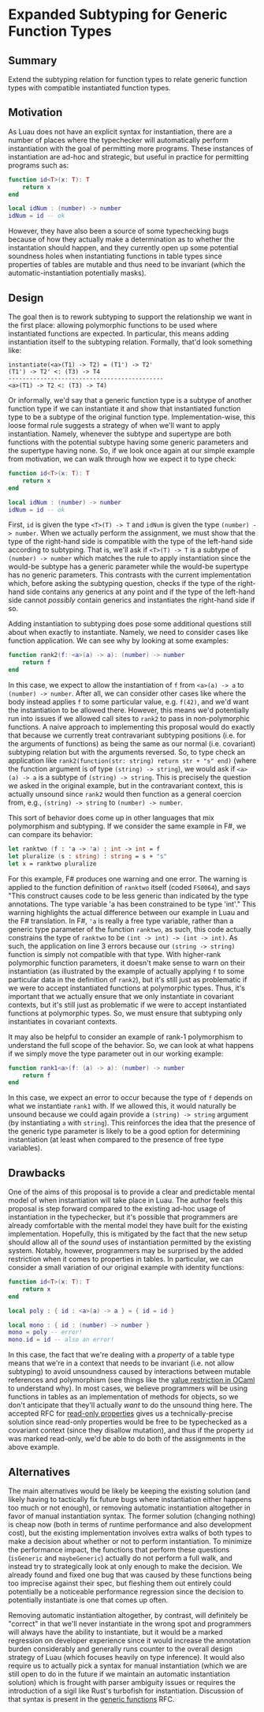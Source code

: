 # Expanded Subtyping for Generic Function Types

## Summary

Extend the subtyping relation for function types to relate generic function
types with compatible instantiated function types.

## Motivation

As Luau does not have an explicit syntax for instantiation, there are a number
of places where the typechecker will automatically perform instantiation with
the goal of permitting more programs. These instances of instantiation are
ad-hoc and strategic, but useful in practice for permitting programs such as:

```lua
function id<T>(x: T): T
	return x
end

local idNum : (number) -> number
idNum = id -- ok
```

However, they have also been a source of some typechecking bugs because of how
they actually make a determination as to whether the instantation should happen,
and they currently open up some potential soundness holes when instantiating
functions in table types since properties of tables are mutable and thus need to
be invariant (which the automatic-instantiation potentially masks).

## Design

The goal then is to rework subtyping to support the relationship we want in the
first place: allowing polymorphic functions to be used where instantiated
functions are expected. In particular, this means adding instantiation itself to
the subtyping relation. Formally, that'd look something like:

```
instantiate(<a>(T1) -> T2) = (T1') -> T2'
(T1') -> T2' <: (T3) -> T4
--------------------------------------------
<a>(T1) -> T2 <: (T3) -> T4)
```

Or informally, we'd say that a generic function type is a subtype of another
function type if we can instantiate it and show that instantiated function type
to be a subtype of the original function type. Implementation-wise, this loose
formal rule suggests a strategy of when we'll want to apply instantiation.
Namely, whenever the subtype and supertype are both functions with the potential
subtype having some generic parameters and the supertype having none. So, if we
look once again at our simple example from motivation, we can walk through how 
we expect it to type check:

```lua
function id<T>(x: T): T
	return x
end

local idNum : (number) -> number
idNum = id -- ok
```

First, `id` is given the type `<T>(T) -> T` and `idNum` is given the type
`(number) -> number`. When we actually perform the assignment, we must show that
the type of the right-hand side is compatible with the type of the left-hand
side according to subtyping. That is, we'll ask if `<T>(T) -> T` is a subtype of
`(number) -> number` which matches the rule to apply instantiation since the
would-be subtype has a generic parameter while the would-be supertype has no
generic parameters. This contrasts with the current implementation which, before
asking the subtyping question, checks if the type of the right-hand side
contains any generics at any point and if the type of the left-hand side cannot
_possibly_ contain generics and instantiates the right-hand side if so.

Adding instantiation to subtyping does pose some additional questions still
about when exactly to instantiate. Namely, we need to consider cases like
function application. We can see why by looking at some examples:

```lua
function rank2(f: <a>(a) -> a): (number) -> number
    return f
end
```

In this case, we expect to allow the instantiation of `f` from `<a>(a) -> a` to
`(number) -> number`. After all, we can consider other cases like where the body
instead applies `f` to some particular value, e.g. `f(42)`, and we'd want the
instantiation to be allowed there. However, this means we'd potentially run into
issues if we allowed call sites to `rank2` to pass in non-polymorphic functions.
A naive approach to implementing this proposal would do exactly that because we
currently treat contravariant subtyping positions (i.e. for the arguments of
functions) as being the same as our normal (i.e. covariant) subtyping relation
but with the arguments reversed. So, to type check an application like
`rank2(function(str: string) return str + "s" end)` (where the function argument
is of type `(string) -> string`), we would ask if `<a>(a) -> a` is a subtype of
`(string) -> string`. This is precisely the question we asked in the original
example, but in the contravariant context, this is actually unsound since
`rank2` would then function as a general coercion from, e.g.,
`(string) -> string` to `(number) -> number`.

This sort of behavior does come up in other languages that mix polymorphism and
subtyping. If we consider the same example in F#, we can compare its behavior:

```fsharp
let ranktwo (f : 'a -> 'a) : int -> int = f
let pluralize (s : string) : string = s + "s"
let x = ranktwo pluralize
```

For this example, F# produces one warning and one error. The warning is applied
to the function definition of `ranktwo` itself (coded `FS0064`), and says "This
construct causes code to be less generic than indicated by the type annotations.
The type variable 'a has been constrained to be type 'int'." This warning
highlights the actual difference between our example in Luau and the F#
translation. In F#, `'a` is really a free type variable, rather than a generic
type parameter of the function `ranktwo`, as such, this code actually
constrains the type of `ranktwo` to be `(int -> int) -> (int -> int)`. As such,
the application on line 3 errors because our `(string -> string)` function is
simply not compatible with that type. With higher-rank polymorphic function
parameters, it doesn't make sense to warn on their instantiation (as illustrated
by the example of actually applying `f` to some particular data in the
definition of `rank2`), but it's still just as problematic if we were to accept
instantiated functions at polymorphic types. Thus, it's important that we
actually ensure that we only instantiate in covariant contexts, but it's still
just as problematic if we were to accept instantiated functions at polymorphic
types. So, we must ensure that subtyping only instantiates in covariant
contexts.

It may also be helpful to consider an example of rank-1 polymorphism to
understand the full scope of the behavior. So, we can look at what happens if we
simply move the type parameter out in our working example:

```lua
function rank1<a>(f: (a) -> a): (number) -> number
    return f
end
```

In this case, we expect an error to occur because the type of `f` depends on
what we instantiate `rank1` with. If we allowed this, it would naturally be
unsound because we could again provide a `(string) -> string` argument (by
instantiating `a` with `string`). This reinforces the idea that the presence of
the generic type parameter is likely to be a good option for determining
instantiation (at least when compared to the presence of free type variables).

## Drawbacks

One of the aims of this proposal is to provide a clear and predictable mental
model of when instantiation will take place in Luau. The author feels this
proposal is step forward compared to the existing ad-hoc usage of instantiation
in the typechecker, but it's possible that programmers are already comfortable
with the mental model they have built for the existing implementation.
Hopefully, this is mitigated by the fact that the new setup should allow all of
the _sound_ uses of instantiation permitted by the existing system. Notably,
however, programmers may be surprised by the added restriction when it comes to
properties in tables. In particular, we can consider a small variation of our
original example with identity functions:

```lua
function id<T>(x: T): T
	return x
end

local poly : { id : <a>(a) -> a } = { id = id }

local mono : { id : (number) -> number }
mono = poly -- error!
mono.id = id -- also an error!
```

In this case, the fact that we're dealing with a _property_ of a table type
means that we're in a context that needs to be invariant (i.e. not allow
subtyping) to avoid unsoundness caused by interactions between mutable
references and polymorphism (see things like the [value
restriction in OCaml][value-restriction] to understand why). In most cases, we
believe programmers will be using functions in tables as an implementation of
methods for objects, so we don't anticipate that they'll actually _want_ to do
the unsound thing here. The accepted RFC for [read-only
properties][read-only-props] gives us a technically-precise solution since
read-only properties would be free to be typechecked as a covariant context
(since they disallow mutation), and thus if the property `id` was marked
read-only, we'd be able to do both of the assignments in the above example.

## Alternatives

The main alternatives would be likely be keeping the existing solution (and
likely having to tactically fix future bugs where instantiation either happens
too much or not enough), or removing automatic instantiation altogether in favor
of manual instantiation syntax. The former solution (changing nothing) is cheap
now (both in terms of runtime performance and also development cost), but the
existing implementation involves extra walks of both types to make a decision
about whether or not to perform instantiation. To minimize the performance
impact, the functions that perform these questions (`isGeneric` and
`maybeGeneric`) actually do not perform a full walk, and instead try to
strategically look at only enough to make the decision. We already found and
fixed one bug that was caused by these functions being too imprecise against
their spec, but fleshing them out entirely could potentially be a noticeable
performance regression since the decision to potentially instantiate is one that
comes up often.

Removing automatic instantiation altogether, by contrast, will definitely be
"correct" in that we'll never instantiate in the wrong spot and programmers will
always have the ability to instantiate, but it would be a marked regression on
developer experience since it would increase the annotation burden considerably
and generally runs counter to the overall design strategy of Luau (which focuses
heavily on type inference). It would also require us to actually pick a syntax
for manual instantiation (which we are still open to do in the future if we
maintain an automatic instantiation solution) which is frought with parser
ambiguity issues or requires the introduction of a sigil like Rust's turbofish
for instantiation. Discussion of that syntax is present in the [generic
functions][generic-functions] RFC.

[value-restriction]: https://stackoverflow.com/questions/22507448/the-value-restriction#22507665 
[read-only-props]: https://github.com/Roblox/luau/blob/master/rfcs/property-readonly.md
[generic-functions]: https://github.com/Roblox/luau/blob/master/rfcs/generic-functions.md
